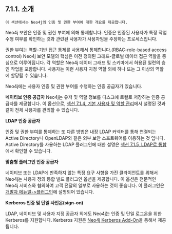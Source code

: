 
## 7.1.1. 소개 

```
이 섹션에서는 Neo4j의 인증 및 권한 부여에 대한 개요를 제공합니다. 
```

Neo4j 보안은 인증 및 권한 부여에 의해 통제합니다. 인증은 인증된 사용자가 특정 작업 수행 여부를 확인하는 것과 관련된 사용자가 사용자임을 주장하는 프로세스입니다.

권한 부여는 역할-기반 접근 통제를 사용해서 통제합니다.(RBAC-role-based access control)
Neo4j 보안 모델의 핵심은 이전 정의된 그래프-글로벌 데이터 접근 역할을 중심으로 이루어집니다. 각 역할은 Neo4j 데이터 그래프 및 스키마에서 허용된 일련의 승인 작업을 포함합니다. 사용자는 이런 사용자 지정 역할 외에 하나 또는 그 이상의 역할에 할당될 수 있습니다.

Neo4j에는 사용자 인증 및 권한 부여를 수행하는 인증 공급자가 있습니다.

**네이티브 인증 공급자**
Neo4j는 유저 및 역할 정보를 디스크에 로컬로 저장하는 인증 공급자를 제공합니다. 이 옵션으로, [섹션 7.1.4, 기본 사용자 및 역할 관리](./native-user-role-management.md)에서 설명된 것과 같이 전체 사용자를 관리할 수 있습니다. 

**LDAP 인증 공급자**

인증 및 권한 부여를 통제하는 또 다른 방법은 내장 LDAP 커넥터를 통해 연결되는 Active Directory나 OpenLDAP와 같은 외부 보안 소프트웨어를 이용하는 것 입니다. Active Directory를 사용하는 LDAP 플러그인에 대한 설명은 [섹션 7.1.5, LDAP로 통합](/security/authentication-authorization/ldap-integration.md)에서 확인할 수 있습니다. 

**맞춤형 플러그인 인증 공급자**

네이티브 또는 LDAP에 만족하지 않는 특정 요구 사항을 가진 클라이언트를 위해서 Neo4j는 사용자 정의 통합 빌드 플러그인 옵션을 제공합니다. 이 옵션은 전문적인 Neo4j 서비스와 협의하여 고객 전달의 일부로 사용하는 것이 좋습니다. 이 플러그인은 [개발자 메뉴얼->플러그인](https://neo4j.com/docs/developer-manual/3.4/extending-neo4j/auth-plugins/)에 설명되어 있습니다. 

**Kerberos 인증 및 단일 사인온(sign-on)**

LDAP, 네이티브 및 사용자 지정 공급자 외에도 Neo4j는 인증 및 단일 로그온을 위한 Kerberos를 지원합니다. Kerberos 지원은 [Neo4j Kerberos Add-On](https://neo4j.com/docs/add-on/kerberos/1.0)을 통해서 제공됩니다. 